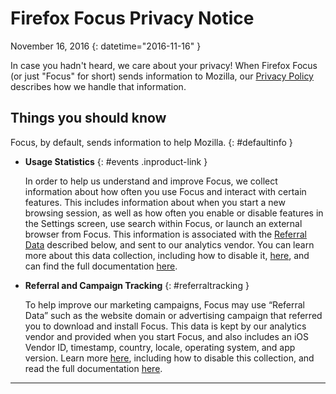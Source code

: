 # Firefox Focus Privacy Notice

November 16, 2016
{: datetime="2016-11-16" }

In case you hadn't heard, we care about your privacy! When Firefox Focus (or just "Focus" for short) sends information to Mozilla, our [Privacy Policy](https://www.mozilla.org/privacy/) describes how we handle that information.

## Things you should know

Focus, by default, sends information to help Mozilla.
{: #defaultinfo }

* **Usage Statistics**
{: #events .inproduct-link }

	In order to help us understand and improve Focus, we collect information about how often you use Focus and interact with certain features. This includes information about when you start a new browsing session, as well as how often you enable or disable features in the Settings screen, use search within Focus, or launch an external browser from Focus. This information is associated with the [Referral Data](#referraltracking) described below, and sent to our analytics vendor. You can learn more about this data collection, including how to disable it, [here](https://support.mozilla.org/kb/send-anonymous-usage-data-firefox-mobile-devices), and can find the full documentation [here](https://github.com/mozilla-mobile/focus/wiki/Install-and-event-tracking-with-the-Adjust-SDK).

* **Referral and Campaign Tracking**
{: #referraltracking }

	To help improve our marketing campaigns, Focus may use “Referral Data” such as the website domain or advertising campaign that referred you to download and install Focus. This data is kept by our analytics vendor and provided when you start Focus, and also includes an iOS Vendor ID, timestamp, country, locale, operating system, and app version. Learn more [here](https://support.mozilla.org/kb/send-anonymous-usage-data-firefox-mobile-devices), including how to disable this collection, and read the full documentation [here](https://github.com/mozilla-mobile/focus/wiki/Install-and-event-tracking-with-the-Adjust-SDK).

---------------------------------------

